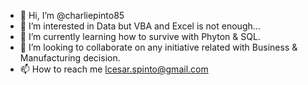 - 👋 Hi, I’m @charliepinto85
- 👀 I’m interested in Data but VBA and Excel is not enough...
- 🌱 I’m currently learning how to survive with Phyton & SQL.
- 💞️ I’m looking to collaborate on any initiative related with Business & Manufacturing decision. 
- 📫 How to reach me lcesar.spinto@gmail.com

<!---
charliepinto85/charliepinto85 is a ✨ special ✨ repository because its `README.md` (this file) appears on your GitHub profile.
You can click the Preview link to take a look at your changes.
--->
